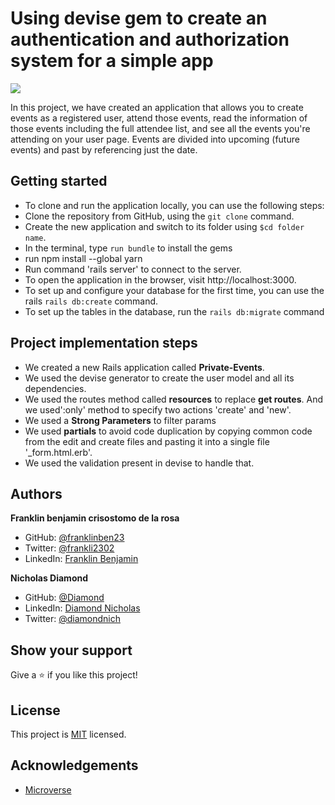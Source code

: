 # Using devise gem to create an authentication and authorization system for a simple app

![](https://img.shields.io/badge/Microverse-blueviolet)

In this project, we have created an application that allows you to create events as a registered user, attend those events, read the information of those events including the full attendee list, and see all the events you're attending on your user page. Events are divided into upcoming (future events) and past by referencing just the date.

## Getting started

- To clone and run the application locally, you can use the following steps:
- Clone the repository from GitHub, using the `git clone` command.
- Create the new application and switch to its folder using `$cd folder name`.
- In the terminal, type `run bundle` to install the gems
- run npm install --global yarn
- Run command 'rails server' to connect to the server.
- To open the application in the browser, visit http://localhost:3000.
- To set up and configure your database for the first time, you can use the rails `rails db:create` command.
- To set up the tables in the database, run the `rails db:migrate` command

## Project implementation steps

- We created a new Rails application called **Private-Events**.
- We used the devise generator to create the user model and all its dependencies.
- We used the routes method called **resources** to replace **get routes**. And we used':only' method to specify two actions 'create' and 'new'.
- We used a **Strong Parameters** to filter params
- We used **partials** to avoid code duplication by copying common code from the edit and create files and pasting it into a single file '\_form.html.erb'.
- We used the validation present in devise to handle that.

## Authors

**Franklin benjamin crisostomo de la rosa**

- GitHub: [@franklinben23](https://github.com/franklinben23)
- Twitter: [@frankli2302](https://twitter.com/Frankli2302)
- LinkedIn: [Franklin Benjamin](https://www.linkedin.com/in/franklinbenjamin/)

**Nicholas Diamond**

- GitHub: [@Diamond](https://github.com/diamond-nicholas)
- LinkedIn: [Diamond Nicholas](https://www.linkedin.com/in/diamond-nicholas/)
- Twitter: [@diamondnich](https://twitter.com/diamondnich)

## Show your support

Give a ⭐️ if you like this project!

## License

This project is [MIT](./LICENSE) licensed.

## Acknowledgements

- [Microverse](https://microverse.org)
